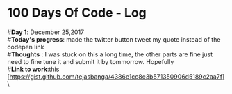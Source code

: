 # 100 Days Of Code - Log
#**Day 1**: December 25,2017\
#**Today's progress**: made the twitter button tweet my quote instead of the codepen link\
#**Thoughts** : I was stuck on this a long time, the other parts are fine just need to fine tune it and submit it by tommorrow. Hopefully <br/> 
#**Link to work**:this [https://gist.github.com/tejasbanga/4386e1cc8c3b571350906d5189c2aa7f]  \
